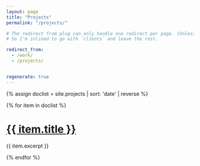 ```yaml
---
layout: page
title: "Projects"
permalink: "/projects/"

# The redirect from plug can only handle one redirect per page. (Unless I set up dummy pages for all these old pages and use `redirect_to`)
# So I’m inlined to go with `clients` and leave the rest.

redirect_from:
  - /work/
  - /projects/


regenerate: true
---
```


{% assign doclist =  site.projects | sort: 'date' | reverse  %}


  {% for item in doclist %}
 <div>
        <h1 class="catalogue-title"> <a href="{{ site.baseurl }}{{ item.url }}" class="catalogue-item">{{ item.title }}</a></h1>
<!--         <div class="catalogue-line"></div> -->
        {{ item.excerpt }}
      </div>
  
{% endfor %}
